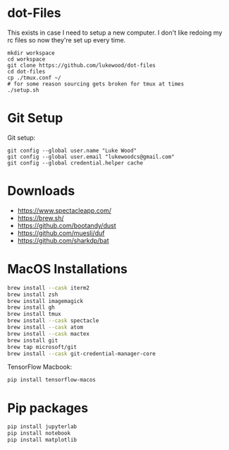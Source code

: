 # dot-Files
This exists in case I need to setup a new computer.
I don't like redoing my rc files so now they're set up every time.

```
mkdir workspace
cd workspace
git clone https://github.com/lukewood/dot-files
cd dot-files
cp ./tmux.conf ~/
# for some reason sourcing gets broken for tmux at times
./setup.sh
```

# Git Setup

Git setup:
```
git config --global user.name "Luke Wood"
git config --global user.email "lukewoodcs@gmail.com"
git config --global credential.helper cache
```

# Downloads

- https://www.spectacleapp.com/
- https://brew.sh/
- https://github.com/bootandy/dust
- https://github.com/muesli/duf
- https://github.com/sharkdp/bat

# MacOS Installations

```bash
brew install --cask iterm2
brew install zsh
brew install imagemagick
brew install gh
brew install tmux
brew install --cask spectacle
brew install --cask atom
brew install --cask mactex
brew install git
brew tap microsoft/git
brew install --cask git-credential-manager-core
```

TensorFlow Macbook:
```
pip install tensorflow-macos
```

# Pip packages

```bash
pip install jupyterlab
pip install notebook
pip install matplotlib
```
